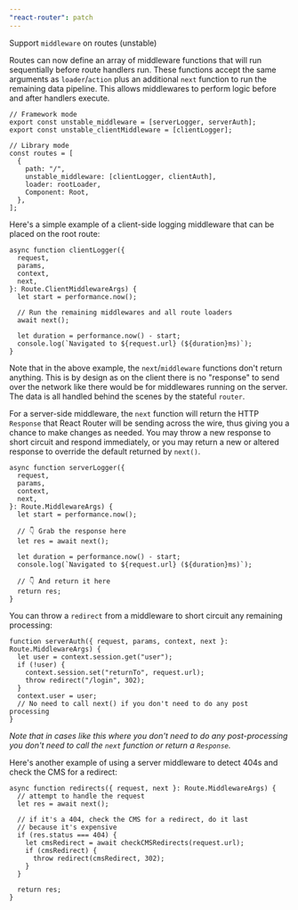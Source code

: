 ```yaml
---
"react-router": patch
---
```


Support `middleware` on routes (unstable)

Routes can now define an array of middleware functions that will run sequentially before route handlers run. These functions accept the same arguments as `loader`/`action` plus an additional `next` function to run the remaining data pipeline. This allows middlewares to perform logic before and after handlers execute.

```tsx
// Framework mode
export const unstable_middleware = [serverLogger, serverAuth];
export const unstable_clientMiddleware = [clientLogger];

// Library mode
const routes = [
  {
    path: "/",
    unstable_middleware: [clientLogger, clientAuth],
    loader: rootLoader,
    Component: Root,
  },
];
```

Here's a simple example of a client-side logging middleware that can be placed on the root route:

```tsx
async function clientLogger({
  request,
  params,
  context,
  next,
}: Route.ClientMiddlewareArgs) {
  let start = performance.now();

  // Run the remaining middlewares and all route loaders
  await next();

  let duration = performance.now() - start;
  console.log(`Navigated to ${request.url} (${duration}ms)`);
}
```

Note that in the above example, the `next`/`middleware` functions don't return anything. This is by design as on the client there is no "response" to send over the network like there would be for middlewares running on the server. The data is all handled behind the scenes by the stateful `router`.

For a server-side middleware, the `next` function will return the HTTP `Response` that React Router will be sending across the wire, thus giving you a chance to make changes as needed. You may throw a new response to short circuit and respond immediately, or you may return a new or altered response to override the default returned by `next()`.

```tsx
async function serverLogger({
  request,
  params,
  context,
  next,
}: Route.MiddlewareArgs) {
  let start = performance.now();

  // 👇 Grab the response here
  let res = await next();

  let duration = performance.now() - start;
  console.log(`Navigated to ${request.url} (${duration}ms)`);

  // 👇 And return it here
  return res;
}
```

You can throw a `redirect` from a middleware to short circuit any remaining processing:

```tsx
function serverAuth({ request, params, context, next }: Route.MiddlewareArgs) {
  let user = context.session.get("user");
  if (!user) {
    context.session.set("returnTo", request.url);
    throw redirect("/login", 302);
  }
  context.user = user;
  // No need to call next() if you don't need to do any post processing
}
```

_Note that in cases like this where you don't need to do any post-processing you don't need to call the `next` function or return a `Response`._

Here's another example of using a server middleware to detect 404s and check the CMS for a redirect:

```tsx
async function redirects({ request, next }: Route.MiddlewareArgs) {
  // attempt to handle the request
  let res = await next();

  // if it's a 404, check the CMS for a redirect, do it last
  // because it's expensive
  if (res.status === 404) {
    let cmsRedirect = await checkCMSRedirects(request.url);
    if (cmsRedirect) {
      throw redirect(cmsRedirect, 302);
    }
  }

  return res;
}
```
